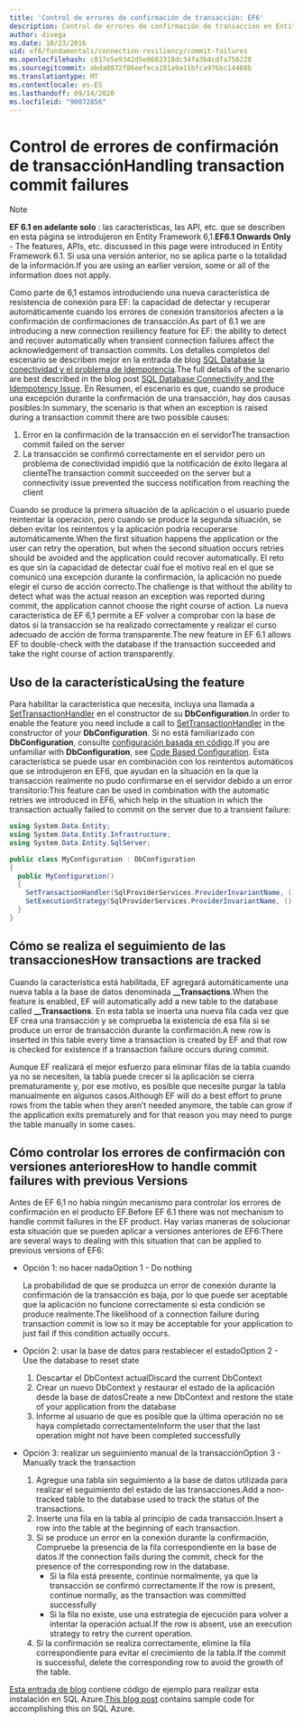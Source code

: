```yaml
---
title: 'Control de errores de confirmación de transacción: EF6'
description: Control de errores de confirmación de transacción en Entity Framework 6
author: divega
ms.date: 10/23/2016
uid: ef6/fundamentals/connection-resiliency/commit-failures
ms.openlocfilehash: c817e5e9342d5e0682318dc34fa3b4cdfa756228
ms.sourcegitcommit: abda0872f86eefeca191a9a11bfca976bc14468b
ms.translationtype: MT
ms.contentlocale: es-ES
ms.lasthandoff: 09/14/2020
ms.locfileid: "90072856"
---
```

# <a name="handling-transaction-commit-failures"></a><span data-ttu-id="86397-103">Control de errores de confirmación de transacción</span><span class="sxs-lookup"><span data-stu-id="86397-103">Handling transaction commit failures</span></span>

> [!NOTE]
> <span data-ttu-id="86397-104">**EF 6.1 en adelante solo** : las características, las API, etc. que se describen en esta página se introdujeron en Entity Framework 6,1.</span><span class="sxs-lookup"><span data-stu-id="86397-104">**EF6.1 Onwards Only** - The features, APIs, etc. discussed in this page were introduced in Entity Framework 6.1.</span></span> <span data-ttu-id="86397-105">Si usa una versión anterior, no se aplica parte o la totalidad de la información.</span><span class="sxs-lookup"><span data-stu-id="86397-105">If you are using an earlier version, some or all of the information does not apply.</span></span>  

<span data-ttu-id="86397-106">Como parte de 6,1 estamos introduciendo una nueva característica de resistencia de conexión para EF: la capacidad de detectar y recuperar automáticamente cuando los errores de conexión transitorios afecten a la confirmación de confirmaciones de transacción.</span><span class="sxs-lookup"><span data-stu-id="86397-106">As part of 6.1 we are introducing a new connection resiliency feature for EF: the ability to detect and recover automatically when transient connection failures affect the acknowledgement of transaction commits.</span></span> <span data-ttu-id="86397-107">Los detalles completos del escenario se describen mejor en la entrada de blog [SQL Database la conectividad y el problema de Idempotencia](/archive/blogs/adonet/sql-database-connectivity-and-the-idempotency-issue).</span><span class="sxs-lookup"><span data-stu-id="86397-107">The full details of the scenario are best described in the blog post [SQL Database Connectivity and the Idempotency Issue](/archive/blogs/adonet/sql-database-connectivity-and-the-idempotency-issue).</span></span>  <span data-ttu-id="86397-108">En Resumen, el escenario es que, cuando se produce una excepción durante la confirmación de una transacción, hay dos causas posibles:</span><span class="sxs-lookup"><span data-stu-id="86397-108">In summary, the scenario is that when an exception is raised during a transaction commit there are two possible causes:</span></span>  

1. <span data-ttu-id="86397-109">Error en la confirmación de la transacción en el servidor</span><span class="sxs-lookup"><span data-stu-id="86397-109">The transaction commit failed on the server</span></span>
2. <span data-ttu-id="86397-110">La transacción se confirmó correctamente en el servidor pero un problema de conectividad impidió que la notificación de éxito llegara al cliente</span><span class="sxs-lookup"><span data-stu-id="86397-110">The transaction commit succeeded on the server but a connectivity issue prevented the success notification from reaching the client</span></span>  

<span data-ttu-id="86397-111">Cuando se produce la primera situación de la aplicación o el usuario puede reintentar la operación, pero cuando se produce la segunda situación, se deben evitar los reintentos y la aplicación podría recuperarse automáticamente.</span><span class="sxs-lookup"><span data-stu-id="86397-111">When the first situation happens the application or the user can retry the operation, but when the second situation occurs retries should be avoided and the application could recover automatically.</span></span> <span data-ttu-id="86397-112">El reto es que sin la capacidad de detectar cuál fue el motivo real en el que se comunicó una excepción durante la confirmación, la aplicación no puede elegir el curso de acción correcto.</span><span class="sxs-lookup"><span data-stu-id="86397-112">The challenge is that without the ability to detect what was the actual reason an exception was reported during commit, the application cannot choose the right course of action.</span></span> <span data-ttu-id="86397-113">La nueva característica de EF 6,1 permite a EF volver a comprobar con la base de datos si la transacción se ha realizado correctamente y realizar el curso adecuado de acción de forma transparente.</span><span class="sxs-lookup"><span data-stu-id="86397-113">The new feature in EF 6.1 allows EF to double-check with the database if the transaction succeeded and take the right course of action transparently.</span></span>  

## <a name="using-the-feature"></a><span data-ttu-id="86397-114">Uso de la característica</span><span class="sxs-lookup"><span data-stu-id="86397-114">Using the feature</span></span>  

<span data-ttu-id="86397-115">Para habilitar la característica que necesita, incluya una llamada a [SetTransactionHandler](https://msdn.microsoft.com/library/system.data.entity.dbconfiguration.setdefaulttransactionhandler.aspx) en el constructor de su **DbConfiguration**.</span><span class="sxs-lookup"><span data-stu-id="86397-115">In order to enable the feature you need include a call to [SetTransactionHandler](https://msdn.microsoft.com/library/system.data.entity.dbconfiguration.setdefaulttransactionhandler.aspx) in the constructor of your **DbConfiguration**.</span></span> <span data-ttu-id="86397-116">Si no está familiarizado con **DbConfiguration**, consulte [configuración basada en código](xref:ef6/fundamentals/configuring/code-based).</span><span class="sxs-lookup"><span data-stu-id="86397-116">If you are unfamiliar with **DbConfiguration**, see [Code Based Configuration](xref:ef6/fundamentals/configuring/code-based).</span></span> <span data-ttu-id="86397-117">Esta característica se puede usar en combinación con los reintentos automáticos que se introdujeron en EF6, que ayudan en la situación en la que la transacción realmente no pudo confirmarse en el servidor debido a un error transitorio:</span><span class="sxs-lookup"><span data-stu-id="86397-117">This feature can be used in combination with the automatic retries we introduced in EF6, which help in the situation in which the transaction actually failed to commit on the server due to a transient failure:</span></span>  

``` csharp
using System.Data.Entity;
using System.Data.Entity.Infrastructure;
using System.Data.Entity.SqlServer;

public class MyConfiguration : DbConfiguration  
{
  public MyConfiguration()  
  {  
    SetTransactionHandler(SqlProviderServices.ProviderInvariantName, () => new CommitFailureHandler());  
    SetExecutionStrategy(SqlProviderServices.ProviderInvariantName, () => new SqlAzureExecutionStrategy());  
  }  
}
```  

## <a name="how-transactions-are-tracked"></a><span data-ttu-id="86397-118">Cómo se realiza el seguimiento de las transacciones</span><span class="sxs-lookup"><span data-stu-id="86397-118">How transactions are tracked</span></span>  

<span data-ttu-id="86397-119">Cuando la característica está habilitada, EF agregará automáticamente una nueva tabla a la base de datos denominada **__Transactions**.</span><span class="sxs-lookup"><span data-stu-id="86397-119">When the feature is enabled, EF will automatically add a new table to the database called **__Transactions**.</span></span> <span data-ttu-id="86397-120">En esta tabla se inserta una nueva fila cada vez que EF crea una transacción y se comprueba la existencia de esa fila si se produce un error de transacción durante la confirmación.</span><span class="sxs-lookup"><span data-stu-id="86397-120">A new row is inserted in this table every time a transaction is created by EF and that row is checked for existence if a transaction failure occurs during commit.</span></span>  

<span data-ttu-id="86397-121">Aunque EF realizará el mejor esfuerzo para eliminar filas de la tabla cuando ya no se necesiten, la tabla puede crecer si la aplicación se cierra prematuramente y, por ese motivo, es posible que necesite purgar la tabla manualmente en algunos casos.</span><span class="sxs-lookup"><span data-stu-id="86397-121">Although EF will do a best effort to prune rows from the table when they aren’t needed anymore, the table can grow if the application exits prematurely and for that reason you may need to purge the table manually in some cases.</span></span>  

## <a name="how-to-handle-commit-failures-with-previous-versions"></a><span data-ttu-id="86397-122">Cómo controlar los errores de confirmación con versiones anteriores</span><span class="sxs-lookup"><span data-stu-id="86397-122">How to handle commit failures with previous Versions</span></span>

<span data-ttu-id="86397-123">Antes de EF 6,1 no había ningún mecanismo para controlar los errores de confirmación en el producto EF.</span><span class="sxs-lookup"><span data-stu-id="86397-123">Before EF 6.1 there was not mechanism to handle commit failures in the EF product.</span></span> <span data-ttu-id="86397-124">Hay varias maneras de solucionar esta situación que se pueden aplicar a versiones anteriores de EF6:</span><span class="sxs-lookup"><span data-stu-id="86397-124">There are several ways to dealing with this situation that can be applied to previous versions of EF6:</span></span>  

* <span data-ttu-id="86397-125">Opción 1: no hacer nada</span><span class="sxs-lookup"><span data-stu-id="86397-125">Option 1 - Do nothing</span></span>  

  <span data-ttu-id="86397-126">La probabilidad de que se produzca un error de conexión durante la confirmación de la transacción es baja, por lo que puede ser aceptable que la aplicación no funcione correctamente si esta condición se produce realmente.</span><span class="sxs-lookup"><span data-stu-id="86397-126">The likelihood of a connection failure during transaction commit is low so it may be acceptable for your application to just fail if this condition actually occurs.</span></span>  

* <span data-ttu-id="86397-127">Opción 2: usar la base de datos para restablecer el estado</span><span class="sxs-lookup"><span data-stu-id="86397-127">Option 2 - Use the database to reset state</span></span>  

  1. <span data-ttu-id="86397-128">Descartar el DbContext actual</span><span class="sxs-lookup"><span data-stu-id="86397-128">Discard the current DbContext</span></span>  
  2. <span data-ttu-id="86397-129">Crear un nuevo DbContext y restaurar el estado de la aplicación desde la base de datos</span><span class="sxs-lookup"><span data-stu-id="86397-129">Create a new DbContext and restore the state of your application from the database</span></span>  
  3. <span data-ttu-id="86397-130">Informe al usuario de que es posible que la última operación no se haya completado correctamente</span><span class="sxs-lookup"><span data-stu-id="86397-130">Inform the user that the last operation might not have been completed successfully</span></span>  

* <span data-ttu-id="86397-131">Opción 3: realizar un seguimiento manual de la transacción</span><span class="sxs-lookup"><span data-stu-id="86397-131">Option 3 - Manually track the transaction</span></span>  

  1. <span data-ttu-id="86397-132">Agregue una tabla sin seguimiento a la base de datos utilizada para realizar el seguimiento del estado de las transacciones.</span><span class="sxs-lookup"><span data-stu-id="86397-132">Add a non-tracked table to the database used to track the status of the transactions.</span></span>  
  2. <span data-ttu-id="86397-133">Inserte una fila en la tabla al principio de cada transacción.</span><span class="sxs-lookup"><span data-stu-id="86397-133">Insert a row into the table at the beginning of each transaction.</span></span>  
  3. <span data-ttu-id="86397-134">Si se produce un error en la conexión durante la confirmación, Compruebe la presencia de la fila correspondiente en la base de datos.</span><span class="sxs-lookup"><span data-stu-id="86397-134">If the connection fails during the commit, check for the presence of the corresponding row in the database.</span></span>  
     * <span data-ttu-id="86397-135">Si la fila está presente, continúe normalmente, ya que la transacción se confirmó correctamente.</span><span class="sxs-lookup"><span data-stu-id="86397-135">If the row is present, continue normally, as the transaction was committed successfully</span></span>  
     * <span data-ttu-id="86397-136">Si la fila no existe, use una estrategia de ejecución para volver a intentar la operación actual.</span><span class="sxs-lookup"><span data-stu-id="86397-136">If the row is absent, use an execution strategy to retry the current operation.</span></span>  
  4. <span data-ttu-id="86397-137">Si la confirmación se realiza correctamente, elimine la fila correspondiente para evitar el crecimiento de la tabla.</span><span class="sxs-lookup"><span data-stu-id="86397-137">If the commit is successful, delete the corresponding row to avoid the growth of the table.</span></span>  

<span data-ttu-id="86397-138">[Esta entrada de blog](/archive/blogs/adonet/sql-database-connectivity-and-the-idempotency-issue) contiene código de ejemplo para realizar esta instalación en SQL Azure.</span><span class="sxs-lookup"><span data-stu-id="86397-138">[This blog post](/archive/blogs/adonet/sql-database-connectivity-and-the-idempotency-issue) contains sample code for accomplishing this on SQL Azure.</span></span>  
